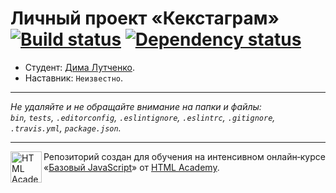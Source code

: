 # Личный проект «Кекстаграм» [![Build status][travis-image]][travis-url] [![Dependency status][dependency-image]][dependency-url]

* Студент: [Дима Лутченко](https://up.htmlacademy.ru/javascript/7/user/112183).
* Наставник: `Неизвестно`.

---

_Не удаляйте и не обращайте внимание на папки и файлы:_<br>
_`bin`, `tests`, `.editorconfig`, `.eslintignore`, `.eslintrc`, `.gitignore`, `.travis.yml`, `package.json`._

---

<a href="https://htmlacademy.ru/intensive/javascript"><img align="left" width="50" height="50" title="HTML Academy" src="https://up.htmlacademy.ru/static/img/intensive/javascript/logo-for-github.svg"></a>

Репозиторий создан для обучения на интенсивном онлайн‑курсе «[Базовый JavaScript](https://htmlacademy.ru/intensive/javascript)» от [HTML Academy](https://htmlacademy.ru).

[travis-image]: https://travis-ci.org/htmlacademy-javascript/112183-kekstagram.svg?branch=master
[travis-url]: https://travis-ci.org/htmlacademy-javascript/112183-kekstagram
[dependency-image]: https://david-dm.org/htmlacademy-javascript/112183-kekstagram.svg?style=flat-square
[dependency-url]: https://david-dm.org/htmlacademy-javascript/112183-kekstagram
